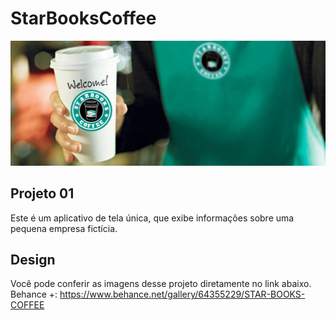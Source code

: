 # StarBooksCoffee

![StarBooksCoffee](https://raw.githubusercontent.com/Lloma93/StarBooksCoffee/master/app/src/main/res/drawable/starbooks.png)


Projeto 01
--------------
Este é um aplicativo de tela única, que exibe informações sobre uma pequena empresa fictícia.




Design 
-------
Você pode conferir as imagens desse projeto diretamente no link abaixo. 
Behance +: https://www.behance.net/gallery/64355229/STAR-BOOKS-COFFEE
